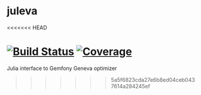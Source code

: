 # juleva
<<<<<<< HEAD

[![Build Status](https://github.com/denisbertini/juleva.jl/workflows/CI/badge.svg)](https://github.com/denisbertini/juleva.jl/actions)
[![Coverage](https://codecov.io/gh/denisbertini/juleva.jl/branch/master/graph/badge.svg)](https://codecov.io/gh/denisbertini/juleva.jl)
=======
Julia interface to Gemfony Geneva optimizer
>>>>>>> 5a5f6823cda27e6b8ed04ceb0437614a284245ef
